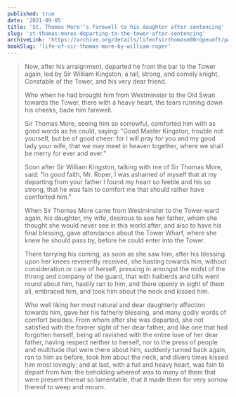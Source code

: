 ```yaml
---
published: true
date: '2021-09-05'
title: 'St. Thomas More''s farewell to his daughter after sentencing'
slug: 'st-thomas-mores-departing-to-the-tower-after-sentencing'
archiveLink: 'https://archive.org/details/lifeofsirthomasm00ropeuoft/page/95?view=theater'
bookSlug: 'life-of-sir-thomas-more-by-william-roper'
---
```


> Now, after his arraignment, departed he from the bar to the Tower again, led by Sir William Kingston, a tall, strong, and comely knight, Constable of the Tower, and his very dear friend.
>
> Who when he had brought him from Westminster to the Old Swan towards the Tower, there with a heavy heart, the tears running down his cheeks, bade him farewell.
>
> Sir Thomas More, seeing him so sorrowful, comforted him with as good words as he could, saying: "Good Master Kingston, trouble not yourself, but be of good cheer: for I will pray for you and my good lady your wife, that we may meet in heaven together, where we shall be merry for ever and ever."
>
> Soon after Sir William Kingston, talking with me of Sir Thomas More, said: "In good faith, Mr. Roper, I was ashamed of myself that at my departing from your father I found my heart so feeble and his so strong, that he was fain to comfort me that should rather have comforted him."
>
> When Sir Thomas More came from Westminster to the Tower-ward again, his daughter, my wife, desirous to see her father, whom she thought she would never see in this world after, and also to have his final blessing, gave attendance about the Tower Wharf, where she knew he should pass by, before he could enter into the Tower.
>
> There tarrying his coming, as soon as she saw him, after his blessing upon her knees reverently received, she hasting towards him, without consideration or care of herself, pressing in amongst the midst of the throng and company of the guard, that with halberds and bills went round about him, hastily ran to him, and there openly in sight of them all, embraced him, and took him about the neck and kissed him.
>
> Who well liking her most natural and dear daughterly affection towards him, gave her his fatherly blessing, and many godly words of comfort besides. From whom after she was departed, she not satisfied with the former sight of her dear father, and like one that had forgotten herself, being all ravished with the entire love of her dear father, having respect neither to herself, nor to the press of people and multitude that were there about him, suddenly turned back again, ran to him as before, took him about the neck, and divers times kissed him most lovingly; and at last, with a full and heavy heart, was fain to depart from him: the beholding whereof was to many of them that were present thereat so lamentable, that it made them for very sorrow thereof to weep and mourn.